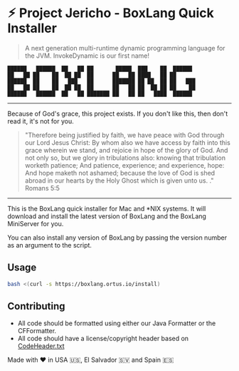 # ⚡︎ Project Jericho - BoxLang Quick Installer

> A next generation multi-runtime dynamic programming language for the JVM. InvokeDynamic is our first name!

```
██████   ██████  ██   ██ ██       █████  ███    ██  ██████
██   ██ ██    ██  ██ ██  ██      ██   ██ ████   ██ ██
██████  ██    ██   ███   ██      ███████ ██ ██  ██ ██   ███
██   ██ ██    ██  ██ ██  ██      ██   ██ ██  ██ ██ ██    ██
██████   ██████  ██   ██ ███████ ██   ██ ██   ████  ██████
```

----

Because of God's grace, this project exists. If you don't like this, then don't read it, it's not for you.

>"Therefore being justified by faith, we have peace with God through our Lord Jesus Christ:
By whom also we have access by faith into this grace wherein we stand, and rejoice in hope of the glory of God.
And not only so, but we glory in tribulations also: knowing that tribulation worketh patience;
And patience, experience; and experience, hope:
And hope maketh not ashamed; because the love of God is shed abroad in our hearts by the
Holy Ghost which is given unto us. ." Romans 5:5

----

This is the BoxLang quick installer for Mac and *NIX systems. It will download and install the latest version of BoxLang and the
BoxLang MiniServer for you.

You can also install any version of BoxLang by passing the version number as an argument to the script.

## Usage

```bash
bash <(curl -s https://boxlang.ortus.io/install)
```

## Contributing

- All code should be formatted using either our Java Formatter or the CFFormatter.
- All code should have a license/copyright header based on [CodeHeader.txt](workbench/CodeHeader.txt)

Made with ♥️ in USA 🇺🇸, El Salvador 🇸🇻 and Spain 🇪🇸
